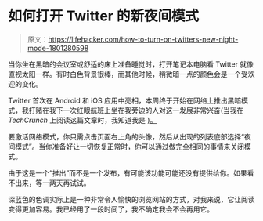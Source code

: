 # 如何打开 Twitter 的新夜间模式

> 原文：<https://lifehacker.com/how-to-turn-on-twitters-new-night-mode-1801280598>

当你坐在黑暗的会议室或舒适的床上准备睡觉时，打开笔记本电脑看 Twitter 就像直视太阳一样。有时白色背景很棒，而其他时候，稍微暗一点的颜色会是一个受欢迎的变化。



Twitter 首次在 Android 和 iOS 应用中亮相，本周终于开始在网络上推出黑暗模式，我打赌在我下一次红眼航班上坐在我旁边的人对这一发展非常兴奋(当我在 *TechCrunch* 上阅读这篇文章时，我知道我是 [)。](https://techcrunch.com/2017/09/06/twitter-brings-its-dark-night-mode-theme-to-the-web/) 

要激活网络模式，你只需点击页面右上角的头像，然后从出现的列表底部选择“夜间模式”。当你准备好让一切恢复正常时，你可以通过做完全相同的事情来关闭模式。

由于这是一个“推出”而不是一个发布，有可能该功能可能还没有提供给你。如果看不出来，等一两天再试试。

深蓝色的色调实际上是一种非常令人愉快的浏览网站的方式，对我来说，它让阅读变得更加容易。我已经用了一段时间了，我不确定我会不会再用它。